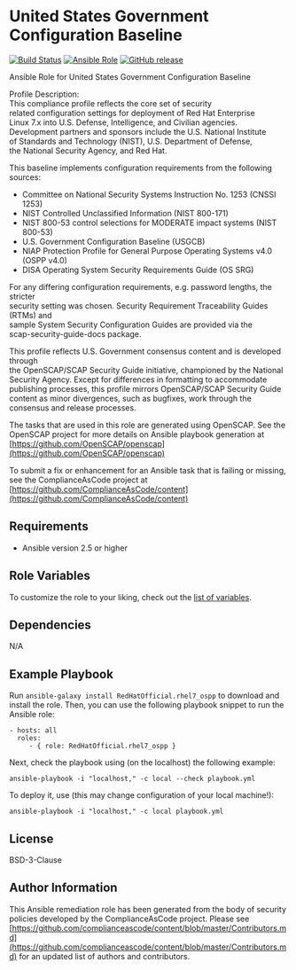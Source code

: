 # United States Government Configuration Baseline

[![Build Status](https://travis-ci.org/RedHatOfficial/ansible-role-rhel7-ospp.svg?branch=master)](https://travis-ci.org/RedHatOfficial/ansible-role-rhel7-ospp)
[![Ansible Role](https://img.shields.io/ansible/role/39713.svg)](https://galaxy.ansible.com/RedHatOfficial/rhel7-ospp-role)
[![GitHub release](https://img.shields.io/github/release/RedHatOfficial/ansible-role-rhel7-ospp.svg)](https://github.com/RedHatOfficial/ansible-role-rhel7-ospp/releases/latest)

Ansible Role for United States Government Configuration Baseline

Profile Description:  
This compliance profile reflects the core set of security  
related configuration settings for deployment of Red Hat Enterprise  
Linux 7.x into U.S. Defense, Intelligence, and Civilian agencies.  
Development partners and sponsors include the U.S. National Institute  
of Standards and Technology (NIST), U.S. Department of Defense,  
the National Security Agency, and Red Hat.  
  
This baseline implements configuration requirements from the following  
sources:  
  
- Committee on National Security Systems Instruction No. 1253 (CNSSI 1253)  
- NIST Controlled Unclassified Information (NIST 800-171)  
- NIST 800-53 control selections for MODERATE impact systems (NIST 800-53)  
- U.S. Government Configuration Baseline (USGCB)  
- NIAP Protection Profile for General Purpose Operating Systems v4.0 (OSPP v4.0)  
- DISA Operating System Security Requirements Guide (OS SRG)  
  
For any differing configuration requirements, e.g. password lengths, the stricter  
security setting was chosen. Security Requirement Traceability Guides (RTMs) and  
sample System Security Configuration Guides are provided via the  
scap-security-guide-docs package.  
  
This profile reflects U.S. Government consensus content and is developed through  
the OpenSCAP/SCAP Security Guide initiative, championed by the National  
Security Agency. Except for differences in formatting to accommodate  
publishing processes, this profile mirrors OpenSCAP/SCAP Security Guide  
content as minor divergences, such as bugfixes, work through the  
consensus and release processes.

The tasks that are used in this role are generated using OpenSCAP.
See the OpenSCAP project for more details on Ansible playbook generation at [https://github.com/OpenSCAP/openscap](https://github.com/OpenSCAP/openscap)

To submit a fix or enhancement for an Ansible task that is failing or missing,
see the ComplianceAsCode project at [https://github.com/ComplianceAsCode/content](https://github.com/ComplianceAsCode/content)

## Requirements

- Ansible version 2.5 or higher

## Role Variables

To customize the role to your liking, check out the [list of variables](vars/main.yml).

## Dependencies

N/A

## Example Playbook

Run `ansible-galaxy install RedHatOfficial.rhel7_ospp` to
download and install the role. Then, you can use the following playbook snippet to run the Ansible role:

    - hosts: all
      roles:
         - { role: RedHatOfficial.rhel7_ospp }

Next, check the playbook using (on the localhost) the following example:

    ansible-playbook -i "localhost," -c local --check playbook.yml

To deploy it, use (this may change configuration of your local machine!):

    ansible-playbook -i "localhost," -c local playbook.yml

## License

BSD-3-Clause

## Author Information

This Ansible remediation role has been generated from the body of security
policies developed by the ComplianceAsCode project. Please see
[https://github.com/complianceascode/content/blob/master/Contributors.md](https://github.com/complianceascode/content/blob/master/Contributors.md)
for an updated list of authors and contributors.
